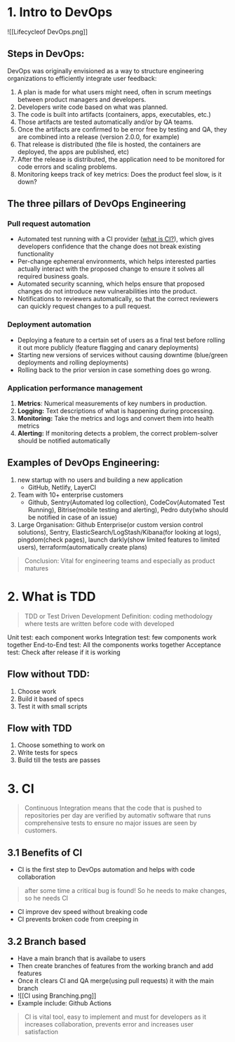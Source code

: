 # 1. Intro to DevOps
![[Lifecycleof DevOps.png]]

## Steps in DevOps:
DevOps was originally envisioned as a way to structure engineering organizations to efficiently integrate user feedback:

1.  A plan is made for what users might need, often in scrum meetings between product managers and developers.
2.  Developers write code based on what was planned.
3.  The code is built into artifacts (containers, apps, executables, etc.)
4.  Those artifacts are tested automatically and/or by QA teams.
5.  Once the artifacts are confirmed to be error free by testing and QA, they are combined into a release (version 2.0.0, for example)
6.  That release is distributed (the file is hosted, the containers are deployed, the apps are published, etc)
7.  After the release is distributed, the application need to be monitored for code errors and scaling problems.
8.  Monitoring keeps track of key metrics: Does the product feel slow, is it down?

## The three pillars of DevOps Engineering

### Pull request automation
-   Automated test running with a CI provider ([what is CI?](https://webapp.io/blog/what-is-ci/)), which gives developers confidence that the change does not break existing functionality
-   Per-change ephemeral environments, which helps interested parties actually interact with the proposed change to ensure it solves all required business goals.
-   Automated security scanning, which helps ensure that proposed changes do not introduce new vulnerabilities into the product.
-   Notifications to reviewers automatically, so that the correct reviewers can quickly request changes to a pull request.

### Deployment automation
-   Deploying a feature to a certain set of users as a final test before rolling it out more publicly (feature flagging and canary deployments)
-   Starting new versions of services without causing downtime (blue/green deployments and rolling deployments)
-   Rolling back to the prior version in case something does go wrong.

### Application performance management
1.  **Metrics**: Numerical measurements of key numbers in production.
2.  **Logging:** Text descriptions of what is happening during processing.
3.  **Monitoring:** Take the metrics and logs and convert them into health metrics
4.  **Alerting:** If monitoring detects a problem, the correct problem-solver should be notified automatically

## Examples of DevOps Engineering:
1. new startup with no users and building a new application
	* GitHub, Netlify, LayerCI
2. Team with 10+ enterprise customers
	* Github, Sentry(Automated log collection), CodeCov(Automated Test Running), Bitrise(mobile testing and alerting), Pedro duty(who should be notified in case of an issue)
3. Large Organisation: Github Enterprise(or custom version control solutions), Sentry, ElasticSearch/LogStash/Kibana(for looking at logs), pingdom(check pages), launch darkly(show limited features to limited users), terraform(automatically create plans)

> Conclusion: Vital for engineering teams and especially as product matures

# 2. What is TDD

> TDD or Test Driven Development Definition: coding methodology where tests are written before code with developed

Unit test: each component works
Integration test: few components work together
End-to-End test: All the components works together
Acceptance test: Check after release if it is working

## Flow without TDD:
1. Choose work
2. Build it based of specs
3. Test it with small scripts

## Flow with TDD
1. Choose something to work on
2. Write tests for specs 
3. Build till the tests are passes

# 3. CI
> Continuous Integration means that the code that is pushed to repositories per day are verified by automativ software that runs comprehensive tests to ensure no major issues are seen by customers.

## 3.1 Benefits of CI
* CI is the first step to DevOps automation and helps with code collaboration
> after some time a critical bug is found! So he needs to make changes, so he needs CI
* CI improve dev speed without breaking code
* CI prevents broken code from creeping in

## 3.2 Branch based
* Have a main branch that is availabe to users
* Then create branches of features from the working branch and add features
* Once it clears CI and QA merge(using pull requests) it with the main branch
* ![[CI using Branching.png]]
* Example include: Github Actions

> CI is vital tool, easy to implement and must for developers as it increases collaboration, prevents error and increases user satisfaction


